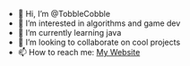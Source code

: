 - 👋 Hi, I’m @TobbleCobble
- 👀 I’m interested in algorithms and game dev
- 🌱 I’m currently learning java
- 💞️ I’m looking to collaborate on cool projects
- 📫 How to reach me: [My Website](https://tobble.dev)
